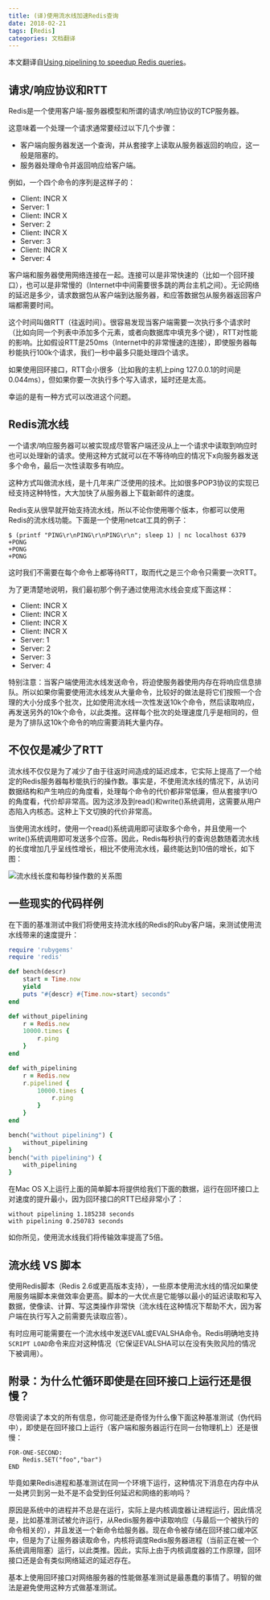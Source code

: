 ```yaml
---
title: (译)使用流水线加速Redis查询
date: 2018-02-21
tags: [Redis]
categories: 文档翻译
---
```


本文翻译自[Using pipelining to speedup Redis queries](https://redis.io/topics/pipelining)。

<!--more-->

## 请求/响应协议和RTT

Redis是一个使用客户端-服务器模型和所谓的请求/响应协议的TCP服务器。

这意味着一个处理一个请求通常要经过以下几个步骤：

* 客户端向服务器发送一个查询，并从套接字上读取从服务器返回的响应，这一般是阻塞的。
* 服务器处理命令并返回响应给客户端。

例如，一个四个命令的序列是这样子的：

* Client: INCR X
* Server: 1
* Client: INCR X
* Server: 2
* Client: INCR X
* Server: 3
* Client: INCR X
* Server: 4

客户端和服务器使用网络连接在一起。连接可以是非常快速的（比如一个回环接口），也可以是非常慢的（Internet中中间需要很多跳的两台主机之间）。无论网络的延迟是多少，请求数据包从客户端到达服务器，和应答数据包从服务器返回客户端都需要时间。

这个时间叫做RTT（往返时间）。很容易发现当客户端需要一次执行多个请求时（比如向同一个列表中添加多个元素，或者向数据库中填充多个键），RTT对性能的影响。比如假设RTT是250ms（Internet中的非常慢速的连接），即使服务器每秒能执行100k个请求，我们一秒中最多只能处理四个请求。

如果使用回环接口，RTT会小很多（比如我的主机上ping 127.0.0.1的时间是0.044ms），但如果你要一次执行多个写入请求，延时还是太高。

幸运的是有一种方式可以改进这个问题。

## Redis流水线

一个请求/响应服务器可以被实现成尽管客户端还没从上一个请求中读取到响应时也可以处理新的请求。使用这种方式就可以在不等待响应的情况下x向服务器发送多个命令，最后一次性读取多有响应。

这种方式叫做流水线，是十几年来广泛使用的技术。比如很多POP3协议的实现已经支持这种特性，大大加快了从服务器上下载新邮件的速度。

Redis支从很早就开始支持流水线，所以不论你使用哪个版本，你都可以使用Redis的流水线功能。下面是一个使用netcat工具的例子：

    $ (printf "PING\r\nPING\r\nPING\r\n"; sleep 1) | nc localhost 6379
    +PONG
    +PONG
    +PONG

这时我们不需要在每个命令上都等待RTT，取而代之是三个命令只需要一次RTT。

为了更清楚地说明，我们最初那个例子通过使用流水线会变成下面这样：

* Client: INCR X
* Client: INCR X
* Client: INCR X
* Client: INCR X
* Server: 1
* Server: 2
* Server: 3
* Server: 4

特别注意：当客户端使用流水线发送命令，将迫使服务器使用内存在将响应信息排队。所以如果你需要使用流水线发从大量命令，比较好的做法是将它们按照一个合理的大小分成多个批次，比如使用流水线一次性发送10k个命令，然后读取响应，再发送另外的10k个命令，以此类推。这样每个批次的处理速度几乎是相同的，但是为了排队这10k个命令的响应需要消耗大量内存。

## 不仅仅是减少了RTT

流水线不仅仅是为了减少了由于往返时间造成的延迟成本，它实际上提高了一个给定的Redis服务器每秒能执行的操作数。事实是，不使用流水线的情况下，从访问数据结构和产生响应的角度看，处理每个命令的代价都非常低廉，但从套接字I/O的角度看，代价却非常高。因为这涉及到read()和write()系统调用，这需要从用户态陷入内核态。这种上下文切换的代价非常高。

当使用流水线时，使用一个read()系统调用即可读取多个命令，并且使用一个write()系统调用即可发送多个应答。因此，Redis每秒执行的查询总数随着流水线的长度增加几乎呈线性增长，相比不使用流水线，最终能达到10倍的增长，如下图：

![流水线长度和每秒操作数的关系图](/assets/images/post_imgs/redis_topics_1.png)

## 一些现实的代码样例

在下面的基准测试中我们将使用支持流水线的Redis的Ruby客户端，来测试使用流水线带来的速度提升：

```Ruby
require 'rubygems'
require 'redis'

def bench(descr)
    start = Time.now
    yield
    puts "#{descr} #{Time.now-start} seconds"
end

def without_pipelining
    r = Redis.new
    10000.times {
        r.ping
    }
end

def with_pipelining
    r = Redis.new
    r.pipelined {
        10000.times {
            r.ping
        }
    }
end

bench("without pipelining") {
    without_pipelining
}
bench("with pipelining") {
    with_pipelining
}
```

在Mac OS X上运行上面的简单脚本将提供给我们下面的数据，运行在回环接口上对速度的提升最小，因为回环接口的RTT已经非常小了：

    without pipelining 1.185238 seconds
    with pipelining 0.250783 seconds

如你所见，使用流水线我们将传输效率提高了5倍。

## 流水线 VS 脚本

使用Redis脚本（Redis 2.6或更高版本支持），一些原本使用流水线的情况如果使用服务端脚本来做效率会更高。脚本的一大优点是它能够以最小的延迟读取和写入数据，使像读、计算、写这类操作非常快（流水线在这种情况下帮助不大，因为客户端在执行写入之前需要先读取应答）。

有时应用可能需要在一个流水线中发送EVAL或EVALSHA命令。Redis明确地支持`SCRIPT LOAD`命令来应对这种情况（它保证EVALSHA可以在没有失败风险的情况下被调用）。

## 附录：为什么忙循环即使是在回环接口上运行还是很慢？

尽管阅读了本文的所有信息，你可能还是奇怪为什么像下面这种基准测试（伪代码中），即使是在回环接口上运行（客户端和服务器运行在同一台物理机上）还是很慢：

    FOR-ONE-SECOND:
        Redis.SET("foo","bar")
    END

毕竟如果Redis进程和基准测试在同一个环境下运行，这种情况下消息在内存中从一处拷贝到另一处不是不会受到任何延迟和网络的影响吗？ 

原因是系统中的进程并不总是在运行，实际上是内核调度器让进程运行，因此情况是，比如基准测试被允许运行，从Redis服务器中读取响应（与最后一个被执行的命令相关的），并且发送一个新命令给服务器。现在命令被存储在回环接口缓冲区中，但是为了让服务器读取命令，内核将调度Redis服务器进程（当前正在被一个系统调用阻塞）运行，以此类推。因此，实际上由于内核调度器的工作原理，回环接口还是会有类似网络延迟的延迟存在。

基本上使用回环接口对网络服务器的性能做基准测试是最愚蠢的事情了。明智的做法是避免使用这种方式做基准测试。